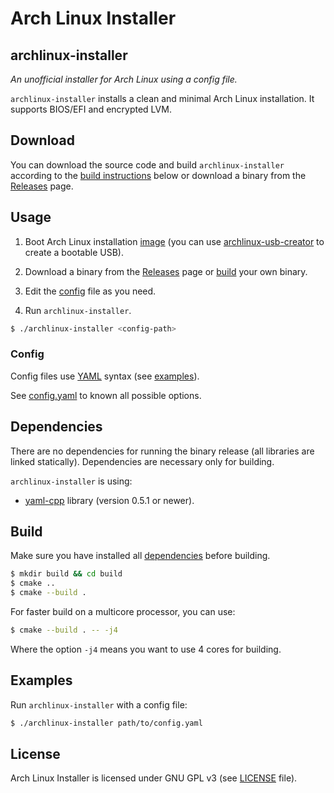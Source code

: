 Arch Linux Installer
====================

archlinux-installer
--------------------
*An unofficial installer for Arch Linux using a config file.*

`archlinux-installer` installs a clean and minimal Arch Linux installation. It 
supports BIOS/EFI and encrypted LVM.

Download
--------
You can download the source code and build `archlinux-installer` according to 
the [build instructions](#build) below or download a binary from the 
[Releases](https://github.com/branoholy/archlinux-installer/releases) page.

Usage
-----
1. Boot Arch Linux installation [image](https://www.archlinux.org/download/) 
(you can use [archlinux-usb-creator](https://github.com/branoholy/archlinux-usb-creator) 
to create a bootable USB).

2. Download a binary from the [Releases](https://github.com/branoholy/archlinux-installer/releases) 
page or [build](#build) your own binary.

3. Edit the [config](#config) file as you need.

4. Run `archlinux-installer`.

```bash
$ ./archlinux-installer <config-path>
```

### Config
Config files use [YAML](http://yaml.org/) syntax (see [examples](https://github.com/branoholy/archlinux-installer/tree/master/examples)).

See [config.yaml](https://github.com/branoholy/archlinux-installer/blob/master/examples/config.yaml) 
to known all possible options.

Dependencies
------------
There are no dependencies for running the binary release (all libraries are 
linked statically). Dependencies are necessary only for building.

`archlinux-installer` is using:

* [yaml-cpp](https://github.com/jbeder/yaml-cpp) 
library (version 0.5.1 or newer).

Build
-----
Make sure you have installed all [dependencies](#dependencies) before building.

```bash
$ mkdir build && cd build
$ cmake ..
$ cmake --build .
```

For faster build on a multicore processor, you can use:

```bash
$ cmake --build . -- -j4
```

Where the option `-j4` means you want to use 4 cores for building.

Examples
--------
Run `archlinux-installer` with a config file:
```bash
$ ./archlinux-installer path/to/config.yaml
```

License
-------
Arch Linux Installer is licensed under GNU GPL v3 (see 
[LICENSE](https://github.com/branoholy/archlinux-installer/blob/master/LICENSE) 
file).

